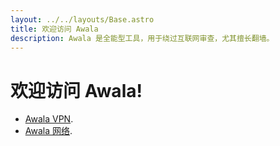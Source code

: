 ```yaml
---
layout: ../../layouts/Base.astro
title: 欢迎访问 Awala
description: Awala 是全能型工具，用于绕过互联网审查，尤其擅长翻墙。
---
```


# 欢迎访问 Awala!

- [Awala VPN](./vpn).
- [Awala 网络](./network).
